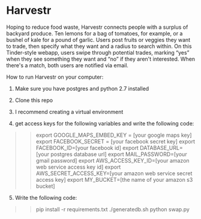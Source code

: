 Harvestr
========

Hoping to reduce food waste, Harvestr connects people with a surplus of backyard produce.  Ten lemons for a bag of tomatoes, for example, or a bushel of kale for a pound of garlic. Users post fruits or veggies they want to trade, then specify what they want and a radius to search within. On this Tinder-style webapp, users swipe through potential trades, marking “yes” when they see something they want and “no” if they aren't interested. When there's a match, both users are notified via email.

How to run Harvestr on your computer:

1. Make sure you have postgres and python 2.7 installed 

2. Clone this repo

3. I recommend creating a virtual environment

4. get access keys for the following variables and write the following code:

>>export GOOGLE_MAPS_EMBED_KEY = [your google maps key]
>>export FACEBOOK_SECRET = [your facebook secret key]
>>export FACEBOOK_ID=[your facebook id]
>>export DATABASE_URL=[your postgres database url]
>>export MAIL_PASSWORD=[your gmail password]
>>export AWS_ACCESS_KEY_ID=[your amazon web service access key id]
>>export AWS_SECRET_ACCESS_KEY=[your amazon web service secret access key]
>>export MY_BUCKET=[the name of your amazon s3 bucket]
  
5. Write the following code:

>>pip install -r requirements.txt
>>./generatedb.sh
>>python swap.py 
